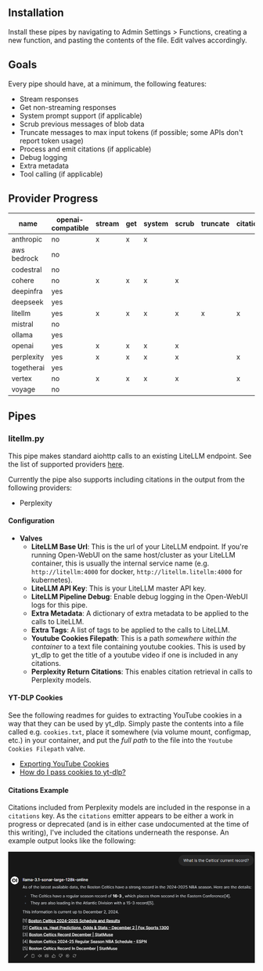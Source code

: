 ## Installation

Install these pipes by navigating to Admin Settings > Functions, creating a new function, and pasting the contents of the file. Edit valves accordingly.

## Goals

Every pipe should have, at a minimum, the following features:

- Stream responses
- Get non-streaming responses
- System prompt support (if applicable)
- Scrub previous messages of blob data
- Truncate messages to max input tokens (if possible; some APIs don't report token usage)
- Process and emit citations (if applicable)
- Debug logging
- Extra metadata
- Tool calling (if applicable)

## Provider Progress

| name        | openai-compatible | stream | get | system | scrub | truncate | citations | debug | metadata | tools |
| ---         | ---              | ---    | ---  | ---    | ---   | ---      | ---       | ---   | ---      | ---   |
| anthropic   | no               | x      | x    | x      |       |          |           | x     | ?        |       |
| aws bedrock | no               |        |      |        |       |          |           |       |          |       |
| codestral   | no               |        |      |        |       |          |           |       |          |       |
| cohere      | no               | x      | x    | x      | x     |          |           | x     | ?        |       |
| deepinfra   | yes              |        |      |        |       |          |           |       |          |       |
| deepseek    | yes              |        |      |        |       |          |           |       |          |       |
| litellm     | yes              | x      | x    | x      | x     | x        | x         | x     | x        | x     |
| mistral     | no               |        |      |        |       |          |           |       |          |       |
| ollama      | yes              |        |      |        |       |          |           |       |          |       |
| openai      | yes              | x      | x    | x      | x     |          |           |       | x        |       |
| perplexity  | yes              | x      | x    | x      | x     |          | x         | x     | x        |       |
| togetherai  | yes              |        |      |        |       |          |           |       |          |       |
| vertex      | no               | x      | x    | x      | x     |          | x         | x     | ?        | x     |
| voyage      | no               |        |      |        |       |          |           |       |          |       |

## Pipes

### litellm.py

This pipe makes standard aiohttp calls to an existing LiteLLM endpoint. See the list of supported providers [here](https://docs.litellm.ai/docs/providers).

Currently the pipe also supports including citations in the output from the following providers:

* Perplexity

#### Configuration

* **Valves**
    * **LiteLLM Base Url**: This is the url of your LiteLLM endpoint. If you're running Open-WebUI on the same host/cluster as your LiteLLM container, this is usually the internal service name (e.g. `http://litellm:4000` for docker, `http://litellm.litellm:4000` for kubernetes).
    * **LiteLLM API Key**: This is your LiteLLM master API key.
    * **LiteLLM Pipeline Debug**: Enable debug logging in the Open-WebUI logs for this pipe.
    * **Extra Metadata**: A dictionary of extra metadata to be applied to the calls to LiteLLM.
    * **Extra Tags**: A list of tags to be applied to the calls to LiteLLM.
    * **Youtube Cookies Filepath**: This is a path _somewhere within the container_ to a text file containing youtube cookies. This is used by yt_dlp to get the title of a youtube video if one is included in any citations.
    * **Perplexity Return Citations**: This enables citation retrieval in calls to Perplexity models.

#### YT-DLP Cookies

See the following readmes for guides to extracting YouTube cookies in a way that they can be used by yt_dlp. Simply paste the contents into a file called e.g. `cookies.txt`, place it somewhere (via volume mount, configmap, etc.) in your container, and put the _full path_ to the file into the `Youtube Cookies Filepath` valve.

* [Exporting YouTube Cookies](https://github.com/yt-dlp/yt-dlp/wiki/Extractors#exporting-youtube-cookies)
* [How do I pass cookies to yt-dlp?](https://github.com/yt-dlp/yt-dlp/wiki/FAQ#how-do-i-pass-cookies-to-yt-dlp)

#### Citations Example

Citations included from Perplexity models are included in the response in a `citations` key. As the `citations` emitter appears to be either a work in progress or deprecated (and is in either case undocumented at the time of this writing), I've included the citations underneath the response. An example output looks like the following:

![Perplexity Citations](./screenshots/perplexity-citations.png)

